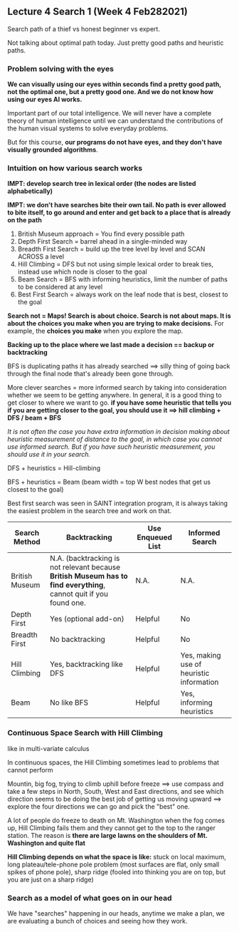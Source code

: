 ## Lecture 4 Search 1 (Week 4 Feb282021)

Search path of a thief vs honest beginner vs expert.

Not talking about optimal path today. Just pretty good paths and heuristic paths.

### Problem solving with the eyes

**We can visually using our eyes within seconds find a pretty good path, not the optimal one, but a pretty good one. And we do not know how using our eyes AI works.**

Important part of our total intelligence. We will never have a complete theory of human intelligence until we can understand the contributions of the human visual systems to solve everyday problems.

But for this course, **our programs do not have eyes, and they don't have visually grounded algorithms**.

### Intuition on how various search works

**IMPT: develop search tree in lexical order (the nodes are listed alphabetically)**

**IMPT: we don't have searches bite their own tail. No path is ever allowed to bite itself, to go around and enter and get back to a place that is already on the path**

1. British Museum approach = You find every possible path
2. Depth First Search = barrel ahead in a single-minded way
3. Breadth First Search = build up the tree level by level and SCAN ACROSS a level
4. Hill Climbing = DFS but not using simple lexical order to break ties, instead use which node is closer to the goal
5. Beam Search = BFS with informing heuristics, limit the number of paths to be considered at any level
6. Best First Search = always work on the leaf node that is best, closest to the goal

**Search not = Maps! Search is about choice. Search is not about maps. It is about the choices you make when you are trying to make decisions.** For example, the **choices you make** when you explore the map.

**Backing up to the place where we last made a decision == backup or backtracking**

BFS is duplicating paths it has already searched ==> silly thing of going back through the final node that's already been gone through.

More clever searches = more informed search by taking into consideration whether we seem to be getting anywhere. In general, it is a good thing to get closer to where we want to go. **if you have some heuristic that tells you if you are getting closer to the goal, you should use it ==> hill climbing + DFS / beam + BFS**

_It is not often the case you have extra information in decision making about heuristic measurement of distance to the goal, in which case you cannot use informed search. But if you have such heuristic measurement, you should use it in your search._

DFS + heuristics = Hill-climbing

BFS + heuristics = Beam (beam width = top W best nodes that get us closest to the goal)

Best first search was seen in SAINT integration program, it is always taking the easiest problem in the search tree and work on that.

| Search Method  | Backtracking | Use Enqueued List | Informed Search |
| ------------- | ------------- | --- | --- |
| British Museum | N.A. (backtracking is not relevant because **British Museum has to find everything**, cannot quit if you found one.  | N.A. | N.A. |
| Depth First | Yes (optional add-on) | Helpful | No |
| Breadth First | No backtracking | Helpful | No |
| Hill Climbing | Yes, backtracking like DFS | Helpful | Yes, making use of heuristic information |
| Beam | No like BFS | Helpful | Yes, informing heuristics |

### Continuous Space Search with Hill Climbing

like in multi-variate calculus

In continuous spaces, the Hill Climbing sometimes lead to problems that cannot perform

Mountin, big fog, trying to climb uphill before freeze ==> use compass and take a few steps in North, South, West and East directions, and see which direction seems to be doing the best job of getting us moving upward ==> explore the four directions we can go and pick the "best" one.

A lot of people do freeze to death on Mt. Washington when the fog comes up, Hill Climbing fails them and they cannot get to the top to the ranger station. The reason is **there are large lawns on the shoulders of Mt. Washington and quite flat**

**Hill Climbing depends on what the space is like:** stuck on local maximum, long plateau/tele-phone pole problem (most surfaces are flat, only small spikes of phone pole), sharp ridge (fooled into thinking you are on top, but you are just on a sharp ridge)

### Search as a model of what goes on in our head

We have "searches" happening in our heads, anytime we make a plan, we are evaluating a bunch of choices and seeing how they work.

